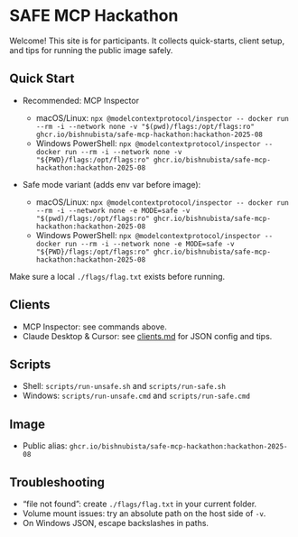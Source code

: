 # SAFE MCP Hackathon

Welcome! This site is for participants. It collects quick-starts, client setup, and tips for running the public image safely.

## Quick Start

- Recommended: MCP Inspector
  - macOS/Linux:
    `npx @modelcontextprotocol/inspector -- docker run --rm -i --network none -v "$(pwd)/flags:/opt/flags:ro" ghcr.io/bishnubista/safe-mcp-hackathon:hackathon-2025-08`
  - Windows PowerShell:
    `npx @modelcontextprotocol/inspector -- docker run --rm -i --network none -v "${PWD}/flags:/opt/flags:ro" ghcr.io/bishnubista/safe-mcp-hackathon:hackathon-2025-08`

- Safe mode variant (adds env var before image):
  - macOS/Linux:
    `npx @modelcontextprotocol/inspector -- docker run --rm -i --network none -e MODE=safe -v "$(pwd)/flags:/opt/flags:ro" ghcr.io/bishnubista/safe-mcp-hackathon:hackathon-2025-08`
  - Windows PowerShell:
    `npx @modelcontextprotocol/inspector -- docker run --rm -i --network none -e MODE=safe -v "${PWD}/flags:/opt/flags:ro" ghcr.io/bishnubista/safe-mcp-hackathon:hackathon-2025-08`

Make sure a local `./flags/flag.txt` exists before running.

## Clients

- MCP Inspector: see commands above.
- Claude Desktop & Cursor: see [clients.md](clients.md) for JSON config and tips.

## Scripts

- Shell: `scripts/run-unsafe.sh` and `scripts/run-safe.sh`
- Windows: `scripts/run-unsafe.cmd` and `scripts/run-safe.cmd`

## Image

- Public alias: `ghcr.io/bishnubista/safe-mcp-hackathon:hackathon-2025-08`

## Troubleshooting

- “file not found”: create `./flags/flag.txt` in your current folder.
- Volume mount issues: try an absolute path on the host side of `-v`.
- On Windows JSON, escape backslashes in paths.
